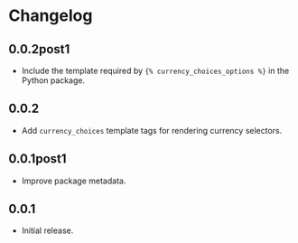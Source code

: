 # Changelog

## 0.0.2post1

* Include the template required by `{% currency_choices_options %}` in
  the Python package.

## 0.0.2

* Add `currency_choices` template tags for rendering currency selectors.

## 0.0.1post1

* Improve package metadata.

## 0.0.1

* Initial release.
